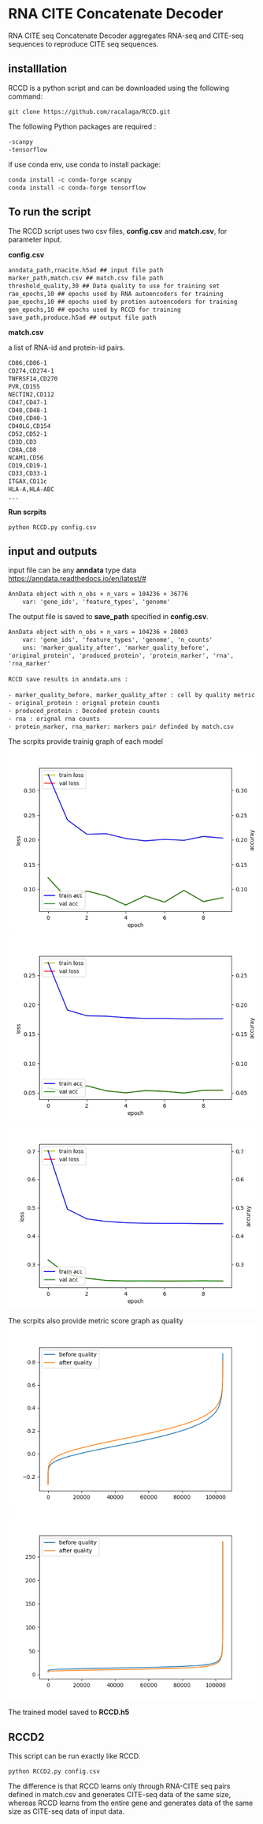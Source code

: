 # RNA CITE Concatenate Decoder

RNA CITE seq Concatenate Decoder aggregates RNA-seq and CITE-seq sequences to reproduce CITE seq sequences.
## installlation 
RCCD is a python script and can be downloaded using the following command:

```
git clone https://github.com/racalaga/RCCD.git
```
The following Python packages are required :
```
-scanpy
-tensorflow
```
if use conda env, use conda to install package:
```
conda install -c conda-forge scanpy
conda install -c conda-forge tensorflow
```

## To run the script

The RCCD script uses two csv files, **config.csv** and **match.csv**, for parameter input.

**config.csv**
```
anndata_path,rnacite.h5ad ## input file path
marker_path,match.csv ## match.csv file path
threshold_quality,30 ## Data quality to use for training set
rae_epochs,10 ## epochs used by RNA autoencoders for training
pae_epochs,10 ## epochs used by protien autoencoders for training
gen_epochs,10 ## epochs used by RCCD for training
save_path,produce.h5ad ## output file path
```
**match.csv**

a list of RNA-id and protein-id pairs.
```
CD86,CD86-1
CD274,CD274-1
TNFRSF14,CD270
PVR,CD155
NECTIN2,CD112
CD47,CD47-1
CD48,CD48-1
CD40,CD40-1
CD40LG,CD154
CD52,CD52-1
CD3D,CD3
CD8A,CD8
NCAM1,CD56
CD19,CD19-1
CD33,CD33-1
ITGAX,CD11c
HLA-A,HLA-ABC
...
```
**Run scrpits**
```
python RCCD.py config.csv
```

## input and outputs

input file can be any **anndata** type data <https://anndata.readthedocs.io/en/latest/#>
```
AnnData object with n_obs × n_vars = 104236 × 36776
    var: 'gene_ids', 'feature_types', 'genome'
```

The output file is saved to **save_path** specified in **config.csv**.
```
AnnData object with n_obs × n_vars = 104236 × 28003
    var: 'gene_ids', 'feature_types', 'genome', 'n_counts'
    uns: 'marker_quality_after', 'marker_quality_before', 'original_protein', 'produced_protein', 'protein_marker', 'rna', 'rna_marker'

RCCD save results in anndata.uns :

- marker_quality_before, marker_quality_after : cell by quality metric 
- original_protein : orignal protein counts
- produced_protein : Decoded protein counts
- rna : orignal rna counts
- protein_marker, rna_marker: markers pair definded by match.csv

```

The scrpits provide trainig graph of each model
![rae_train](./img/rae_train.png)
![pae_train](./img/pae_train.png)
![gen_train](./img/gen_train.png)

The scrpits also provide metric score graph as quality 
![cos_sim](./img/cos_sim.png)
![euclid_distance](./img/euclid_distance.png)

The trained model saved to **RCCD.h5**

## RCCD2
This script can be run exactly like RCCD.
```
python RCCD2.py config.csv
```
The difference is that RCCD learns only through RNA-CITE seq pairs defined in match.csv and generates CITE-seq data of the same size, whereas RCCD learns from the entire gene and generates data of the same size as CITE-seq data of input data. 
